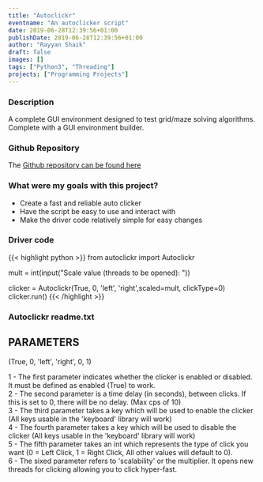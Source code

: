 ```yaml
---
title: "Autoclickr"
eventname: "An autoclicker script"
date: 2019-06-28T12:39:56+01:00
publishDate: 2019-06-28T12:39:56+01:00
author: "Rayyan Shaik"
draft: false
images: []
tags: ["Python3", "Threading"]
projects: ["Programming Projects"]
---
```


### Description
A complete GUI environment designed to test grid/maze solving algorithms. Complete with a GUI environment
builder.

### Github Repository
The [Github repository can be found here](https://github.com/rayyanshaik2022/Autoclickr/https://github.com/WPS-Programming/Agent-Maze-Solver)

### What were my goals with this project?
* Create a fast and reliable auto clicker
* Have the script be easy to use and interact with
* Make the driver code relatively simple for easy changes

### Driver code
{{< highlight python >}}
from autoclickr import Autoclickr

mult = int(input("Scale value (threads to be opened): "))

clicker = Autoclickr(True, 0, 'left', 'right',scaled=mult, clickType=0)
clicker.run()
{{< /highlight >}}

### Autoclickr readme.txt
## PARAMETERS
(True, 0, 'left', 'right', 0, 1)

1 - The first parameter indicates whether the clicker is enabled or disabled. It must be defined as enabled (True) to work.  
2 - The second parameter is a time delay (in seconds), between clicks. If this is set to 0, there will be no delay. (Max cps of 10)  
3 - The third parameter takes a key which will be used to enable the clicker (All keys usable in the 'keyboard' library will work)  
4 - The fourth parameter takes a key which will be used to disable the clicker (All keys usable in the 'keyboard' library will work)  
5 - The fifth parameter takes an int which represents the type of click you want (0 = Left Click, 1 = Right Click, All other values will default to 0).  
6 - The sixed parameter refers to 'scalability' or the multiplier. It opens new threads for clicking allowing you to click hyper-fast.